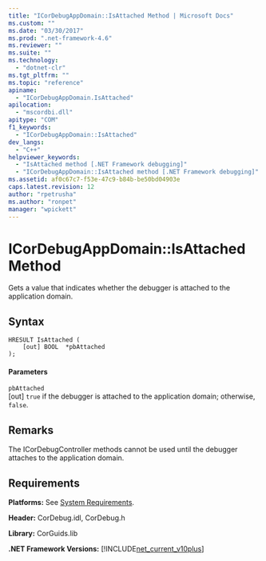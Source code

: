 ```yaml
---
title: "ICorDebugAppDomain::IsAttached Method | Microsoft Docs"
ms.custom: ""
ms.date: "03/30/2017"
ms.prod: ".net-framework-4.6"
ms.reviewer: ""
ms.suite: ""
ms.technology: 
  - "dotnet-clr"
ms.tgt_pltfrm: ""
ms.topic: "reference"
apiname: 
  - "ICorDebugAppDomain.IsAttached"
apilocation: 
  - "mscordbi.dll"
apitype: "COM"
f1_keywords: 
  - "ICorDebugAppDomain::IsAttached"
dev_langs: 
  - "C++"
helpviewer_keywords: 
  - "IsAttached method [.NET Framework debugging]"
  - "ICorDebugAppDomain::IsAttached method [.NET Framework debugging]"
ms.assetid: af0c67c7-f53e-47c9-b84b-be50bd04903e
caps.latest.revision: 12
author: "rpetrusha"
ms.author: "ronpet"
manager: "wpickett"
---
```

# ICorDebugAppDomain::IsAttached Method
Gets a value that indicates whether the debugger is attached to the application domain.  
  
## Syntax  
  
```  
HRESULT IsAttached (  
    [out] BOOL  *pbAttached  
);  
```  
  
#### Parameters  
 `pbAttached`  
 [out] `true` if the debugger is attached to the application domain; otherwise, `false`.  
  
## Remarks  
 The ICorDebugController methods cannot be used until the debugger attaches to the application domain.  
  
## Requirements  
 **Platforms:** See [System Requirements](../../../../docs/framework/getting-started/system-requirements.md).  
  
 **Header:** CorDebug.idl, CorDebug.h  
  
 **Library:** CorGuids.lib  
  
 **.NET Framework Versions:** [!INCLUDE[net_current_v10plus](../../../../includes/net-current-v10plus-md.md)]